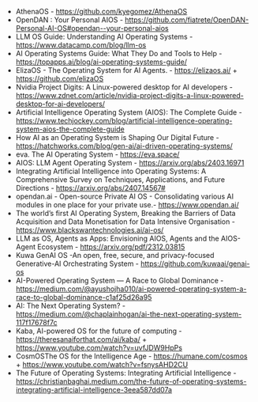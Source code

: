 - AthenaOS - https://github.com/kyegomez/AthenaOS
- OpenDAN : Your Personal AIOS - https://github.com/fiatrete/OpenDAN-Personal-AI-OS#opendan--your-personal-aios
- LLM OS Guide: Understanding AI Operating Systems - https://www.datacamp.com/blog/llm-os
- AI Operating Systems Guide: What They Do and Tools to Help - https://topapps.ai/blog/ai-operating-systems-guide/
- ElizaOS - The Operating System for AI Agents. - https://elizaos.ai/ +  https://github.com/elizaOS
- Nvidia Project Digits: A Linux-powered desktop for AI developers  - https://www.zdnet.com/article/nvidia-project-digits-a-linux-powered-desktop-for-ai-developers/
- Artificial Intelligence Operating System (AIOS): The Complete Guide - https://www.techjockey.com/blog/artificial-intelligence-operating-system-aios-the-complete-guide
- How AI as an Operating System is Shaping Our Digital Future - https://hatchworks.com/blog/gen-ai/ai-driven-operating-systems/
- eva. The AI Operating System -  https://eva.space/
- AIOS: LLM Agent Operating System - https://arxiv.org/abs/2403.16971
- Integrating Artificial Intelligence into Operating Systems: A Comprehensive Survey on Techniques, Applications, and Future Directions - https://arxiv.org/abs/2407.14567#
- opendan.ai - Open-source Private AI OS - Consolidating various AI modules in one place for your private use.-  https://www.opendan.ai/
- The world’s first AI Operating System, Breaking the Barriers of Data Acquisition and Data Monetisation for Data Intensive Organisation - https://www.blackswantechnologies.ai/ai-os/
- LLM as OS, Agents as Apps: Envisioning AIOS, Agents and the AIOS-Agent Ecosystem - https://arxiv.org/pdf/2312.03815
- Kuwa GenAI OS -An open, free, secure, and privacy-focused Generative-AI Orchestrating System - https://github.com/kuwaai/genai-os
- AI-Powered Operating System — A Race to Global Dominance - https://medium.com/@ayushojha010/ai-powered-operating-system-a-race-to-global-dominance-c1af25d26a95
- AI: The Next Operating System? - https://medium.com/@chaplainhogan/ai-the-next-operating-system-117f17678f7c
- Kaba, AI-powered OS for the future of computing -  https://theresanaiforthat.com/ai/kaba/ + https://www.youtube.com/watch?v=uvfJDW9HpPs
- CosmOSThe OS for the Intelligence Age - https://humane.com/cosmos + https://www.youtube.com/watch?v=fsnysAHD2CU
- The Future of Operating Systems: Integrating Artificial Intelligence - https://christianbaghai.medium.com/the-future-of-operating-systems-integrating-artificial-intelligence-3eea587dd07a
